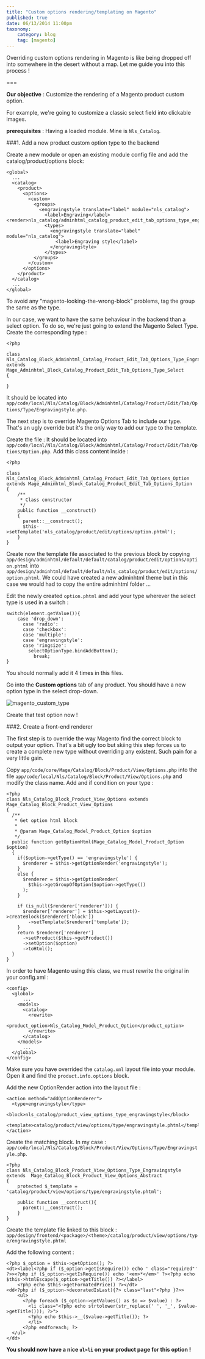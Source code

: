 ```yaml
---
title: "Custom options rendering/templating on Magento"
published: true
date: 06/13/2014 11:00pm
taxonomy:
    category: blog
    tag: [magento]
---
```


Overriding custom options rendering in Magento is like being dropped off into somewhere in the desert without a map. Let me guide you into this process !

===

**Our objective** : Customize the rendering of a Magento product custom option. 

For example, we're going to customize a classic select field into clickable images.

**prerequisites** : Having a loaded module. Mine is `Nls_Catalog`. 

###1. Add a new product custom option type to the backend

Create a new module or open an existing module config file and add the catalog/product/options block:

    <global>
      ...
      <catalog>
        <product>
          <options>
            <custom>
              <groups>
                <engravingstyle translate="label" module="nls_catalog">
                  <label>Engraving</label><render>nls_catalog/adminhtml_catalog_product_edit_tab_options_type_engravingstyle</render> 
                  <types>
                    <engravingstyle translate="label" module="nls_catalog">
                      <label>Engraving style</label>
                    </engravingstyle>
                  </types>
              </groups>
            </custom>
          </options>
        </product>
      </catalog>
      ...
    </global>
    
To avoid any "magento-looking-the-wrong-block" problems, tag the group the same as the type.
    
In our case, we want to have the same behaviour in the backend than a select option. To do so, we're just going to extend the Magento Select Type. Create the corresponding type :

    <?php
    
    class Nls_Catalog_Block_Adminhtml_Catalog_Product_Edit_Tab_Options_Type_Engravingstyle 
    extends Mage_Adminhtml_Block_Catalog_Product_Edit_Tab_Options_Type_Select
    {
    
    }

It should be located into `app/code/local/Nls/Catalog/Block/Adminhtml/Catalog/Product/Edit/Tab/Options/Type/Engravingstyle.php`.

The next step is to override Magento Options Tab to include our type. That's an ugly override but it's the only way to add our type to the template.

Create the file : It should be located into `app/code/local/Nls/Catalog/Block/Adminhtml/Catalog/Product/Edit/Tab/Options/Option.php`. Add this class content inside : 

    <?php

    class Nls_Catalog_Block_Adminhtml_Catalog_Product_Edit_Tab_Options_Option 
    extends Mage_Adminhtml_Block_Catalog_Product_Edit_Tab_Options_Option
    {
        /**
         * Class constructor
         */
        public function __construct()
        {
          parent::__construct();
          $this->setTemplate('nls_catalog/product/edit/options/option.phtml');
        }
    }
    
Create now the template file associated to the previous block by copying  `app/design/adminhtml/default/default/catalog/product/edit/options/option.phtml` into `app/design/adminhtml/default/default/nls_catalog/product/edit/options/option.phtml`. We could have created a new adminhtml theme but in this case we would had to copy the entire adminhtml folder ...

Edit the newly created `option.phtml` and add your type wherever the select type is used in a switch :

    switch(element.getValue()){
        case 'drop_down':
          case 'radio':
          case 'checkbox':
          case 'multiple':
          case 'engravingstyle':
          case 'ringsize':
            selectOptionType.bindAddButton();
              break;
    }

You should normally add it 4 times in this files.

Go into the **Custom options** tab of any product. You should have a new option type in the select drop-down.

![magento_custom_type](http://static.nls.io/blog/magento_custom_type.png)

Create that test option now !

###2. Create a front-end renderer

The first step is to override the way Magento find the correct block to output your option. That's a bit ugly too but skiing this step forces us to create a complete new type without overriding any existent. Such  pain for a very little gain.

Copy `app/code/core/Mage/Catalog/Block/Product/View/Options.php` into the file `app/code/local/Nls/Catalog/Block/Product/View/Options.php` and modify the class name. Add and if condition on your type :

    <?php
    class Nls_Catalog_Block_Product_View_Options extends Mage_Catalog_Block_Product_View_Options
    {
      /**
       * Get option html block
       *
       * @param Mage_Catalog_Model_Product_Option $option
       */
      public function getOptionHtml(Mage_Catalog_Model_Product_Option $option)
      {
        if($option->getType() == 'engravingstyle') {
          $renderer = $this->getOptionRender('engravingstyle');
        }
        else {
          $renderer = $this->getOptionRender(
            $this->getGroupOfOption($option->getType())
          );
        }

        if (is_null($renderer['renderer'])) {
          $renderer['renderer'] = $this->getLayout()->createBlock($renderer['block'])
            ->setTemplate($renderer['template']);
        }
        return $renderer['renderer']
          ->setProduct($this->getProduct())
          ->setOption($option)
          ->toHtml();
      }
    }

In order to have Magento using this class, we must rewrite the original in your config.xml :

    <config>
      <global>
          ...
        <models>
          <catalog>
            <rewrite>
              <product_option>Nls_Catalog_Model_Product_Option</product_option>
            </rewrite>
          </catalog>
        </models>
          ...
      </global>
    </config>


Make sure you have overrided the `catalog.xml` layout file into your module.
Open it and find the `product.info.options` block.

Add the new OptionRender action into the layout file :

    <action method="addOptionRenderer">
      <type>engravingstyle</type>
        <block>nls_catalog/product_view_options_type_engravingstyle</block>
        <template>catalog/product/view/options/type/engravingstyle.phtml</template>
    </action>
    
Create the matching block. In my case : `app/code/local/Nls/Catalog/Block/Product/View/Options/Type/Engravingstyle.php`.

    <?php 
    class Nls_Catalog_Block_Product_View_Options_Type_Engravingstyle extends  Mage_Catalog_Block_Product_View_Options_Abstract
    {
        protected $_template = 'catalog/product/view/options/type/engravingstyle.phtml';

        public function __contruct(){
          parent::__construct();
        }
    }

Create the template file linked to this block : `app/design/frontend/<package>/<theme>/catalog/product/view/options/type/engravingstyle.phtml`

Add the following content :

    <?php $_option = $this->getOption(); ?>
    <dt><label<?php if ($_option->getIsRequire()) echo ' class="required"' ?>><?php if ($_option->getIsRequire()) echo '<em>*</em>' ?><?php echo  $this->htmlEscape($_option->getTitle()) ?></label>
        <?php echo $this->getFormatedPrice() ?></dt>
    <dd<?php if ($_option->decoratedIsLast){?> class="last"<?php }?>>
        <ul>
          <?php foreach ($_option->getValues() as $o => $value) : ?>
            <li class="<?php echo strtolower(str_replace(' ', '_', $value->getTitle())); ?>">
            <?php echo $this->__($value->getTitle()); ?>
            </li>
          <?php endforeach; ?>
      </ul>
    </dd>

**You should now have a nice `ul>li` on your product page for this option !**